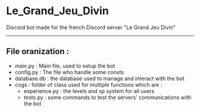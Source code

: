 # Le_Grand_Jeu_Divin

Discord bot made for the french Discord server "Le Grand Jeu Divin"

---
## File oranization :

- main.py : Main file, used to setup the bot
- config.py : The file who handle some consts
- database.db : the database used to manage and interact with the bot
- cogs : folder of class used for multiple functions which are :
   - experience.py : the levels and xp system for all users
   - tests.py : some commands to test the servers' communications with the bot

